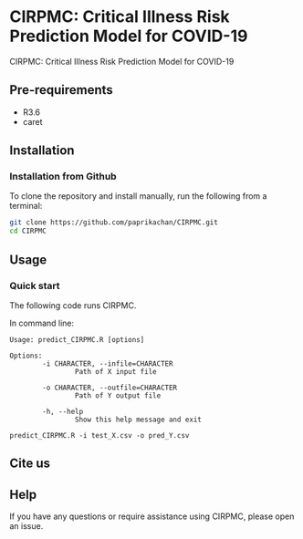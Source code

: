 
# CIRPMC: Critical Illness Risk Prediction Model for COVID-19

CIRPMC: Critical Illness Risk Prediction Model for COVID-19


## Pre-requirements
* R3.6
* caret



## Installation


### Installation from Github
To clone the repository and install manually, run the following from a terminal:
```Bash
git clone https://github.com/paprikachan/CIRPMC.git
cd CIRPMC
```

## Usage

### Quick start
The following code runs CIRPMC.

In command line:
```shell
Usage: predict_CIRPMC.R [options]

Options:
        -i CHARACTER, --infile=CHARACTER
                Path of X input file

        -o CHARACTER, --outfile=CHARACTER
                Path of Y output file

        -h, --help
                Show this help message and exit
```

```shell
predict_CIRPMC.R -i test_X.csv -o pred_Y.csv
```


## Cite us

## Help
If you have any questions or require assistance using CIRPMC, please open an issue.

